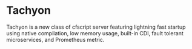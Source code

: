 # Tachyon
Tachyon is a new class of cfscript server featuring lightning fast startup using native compilation, low memory usage, built-in CDI, fault tolerant microservices, and Prometheus metric.
